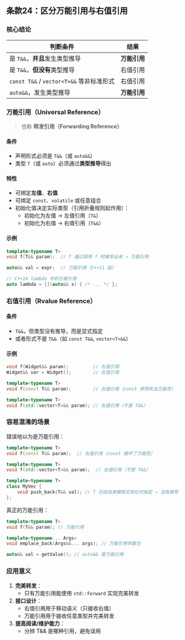 ## 条款24：区分万能引用与右值引用

### 核心结论

| 判断条件                                 | 结果         |
| ---------------------------------------- | ------------ |
| 是 `T&&`，**并且**发生类型推导           | **万能引用** |
| 是 `T&&`，**但没有**类型推导             | 右值引用     |
| `const T&&` / `vector<T>&&` 等非标准形式 | 右值引用     |
| `auto&&`，发生类型推导                   | **万能引用** |

### 万能引用（Universal Reference）

>  也称 **转发引用（Forwarding Reference）**

#### 条件

- 声明形式必须是 `T&&`（或 `auto&&`）
- 类型 `T`（或 `auto`）必须通过**类型推导**得出

#### 特性

- 可绑定**左值**、**右值**
- 可绑定 `const`、`volatile` 或任意组合
- 初始化值决定实际类型（引用折叠规则起作用）：
  - 初始化为左值 → 左值引用（`T&`）
  - 初始化为右值 → 右值引用（`T&&`）

#### 示例

```cpp
template<typename T>
void f(T&& param);  // T 通过调用 f 时推导出来 → 万能引用

auto&& val = expr;  // 万能引用（C++11 起）

// C++14 lambda 中的万能引用
auto lambda = [](auto&& x) { /* ... */ };
```

### 右值引用（Rvalue Reference）

#### 条件

- `T&&`，但类型没有推导，而是显式指定
- 或者形式不是 `T&&`（如 `const T&&`, `vector<T>&&`）

#### 示例

```cpp
void f(Widget&& param);         // 右值引用
Widget&& var = Widget();        // 右值引用

template<typename T>
void f(const T&& param);        // 右值引用（const 修饰失去万能性）

template<typename T>
void f(std::vector<T>&& param); // 右值引用（不是 T&&）
```

### 容易混淆的场景

错误地以为是万能引用：

```cpp
template<typename T>
void f(const T&& param);  // 右值引用（const 破坏了万能性）

template<typename T>
void f(std::vector<T>&& param);  // 右值引用（不是 T&&）

template<typename T>
class MyVec {
    void push_back(T&& val); // T 已经由类模板实例化时指定 → 没有推导
};
```

真正的万能引用：

```cpp
template<typename T>
void f(T&& param); // 万能引用

template<typename... Args>
void emplace_back(Args&&... args); // 万能引用参数包

auto&& val = getValue(); // auto&& 是万能引用
```

### 应用意义

1. **完美转发**：
   - 只有万能引用能使用 `std::forward` 实现完美转发
2. **接口设计**：
   - 右值引用用于移动语义（只接收右值）
   - 万能引用用于接收任意类型并完美转发
3. **提高阅读/维护能力**：
   - 分辨 T&& 是哪种引用，避免误用